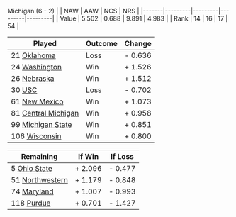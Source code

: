 Michigan (6 - 2)
|       |   NAW   |   AAW   |   NCS   |   NRS   |
|-------|---------|---------|---------|---------|
| Value |   5.502 |   0.688 |   9.891 |   4.983 |
| Rank  |      14 |      16 |      17 |      54 |

| Played                    | Outcome    |  Change  |
|---------------------------|------------|----------|
|  21 [Oklahoma              ](Oklahoma.md)| Loss       | -  0.636 |
|  24 [Washington            ](Washington.md)| Win        | +  1.526 |
|  26 [Nebraska              ](Nebraska.md)| Win        | +  1.512 |
|  30 [USC                   ](USC.md)| Loss       | -  0.702 |
|  61 [New Mexico            ](NewMexico.md)| Win        | +  1.073 |
|  81 [Central Michigan      ](CentralMichigan.md)| Win        | +  0.958 |
|  99 [Michigan State        ](MichiganState.md)| Win        | +  0.851 |
| 106 [Wisconsin             ](Wisconsin.md)| Win        | +  0.800 |

| Remaining                 |  If Win  |  If Loss |
|---------------------------|----------|----------|
|   5 [Ohio State            ](OhioState.md)| +  2.096 | -  0.477 |
|  51 [Northwestern          ](Northwestern.md)| +  1.179 | -  0.848 |
|  74 [Maryland              ](Maryland.md)| +  1.007 | -  0.993 |
| 118 [Purdue                ](Purdue.md)| +  0.701 | -  1.427 |

